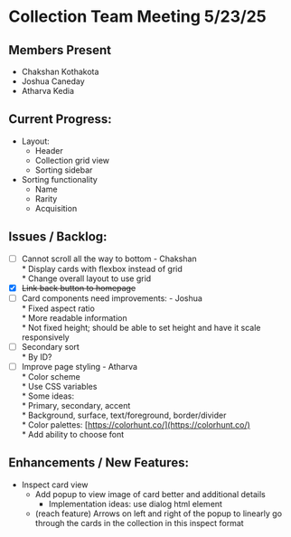 # Collection Team Meeting 5/23/25

## Members Present

- Chakshan Kothakota  
- Joshua Caneday  
- Atharva Kedia

## Current Progress:

* Layout:  
  * Header  
  * Collection grid view  
  * Sorting sidebar  
* Sorting functionality  
  * Name  
  * Rarity  
  * Acquisition

## Issues / Backlog:

- [ ] Cannot scroll all the way to bottom \- Chakshan  
      * Display cards with flexbox instead of grid  
      * Change overall layout to use grid  
- [x] ~~Link back button to homepage~~  
- [ ] Card components need improvements: \- Joshua  
      * Fixed aspect ratio  
      * More readable information  
      * Not fixed height; should be able to set height and have it scale responsively  
- [ ] Secondary sort  
      * By ID?  
- [ ] Improve page styling \- Atharva  
      * Color scheme  
        * Use CSS variables  
        * Some ideas:  
          * Primary, secondary, accent  
          * Background, surface, text/foreground, border/divider  
        * Color palettes: [https://colorhunt.co/](https://colorhunt.co/)   
      * Add ability to choose font

## Enhancements / New Features:

* Inspect card view  
  * Add popup to view image of card better and additional details  
    * Implementation ideas: use dialog html element  
  * (reach feature) Arrows on left and right of the popup to linearly go through the cards in the collection in this inspect format